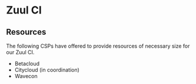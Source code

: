 # Zuul CI

## Resources

The following CSPs have offered to provide resources of necessary size for our Zuul CI.

* Betacloud
* Citycloud (in coordination)
* Wavecon
